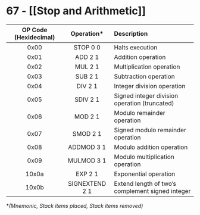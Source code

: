 # 67 - [[Stop and Arithmetic]]


| OP Code (Hexidecimal) | Operation* | Description | 
|:-:|:-:|:-|
| 0x00 | STOP 0 0 | Halts execution | 
| 0x01 | ADD 2 1 | Addition operation | 
| 0x02 | MUL 2 1 | Multiplication operation | 
| 0x03 | SUB 2 1 | Subtraction operation | 
| 0x04 | DIV 2 1 | Integer division operation | 
| 0x05 | SDIV 2 1 | Signed integer division operation (truncated) | 
| 0x06 | MOD 2 1 | Modulo remainder operation | 
| 0x07 | SMOD 2 1 | Signed modulo remainder operation | 
| 0x08 | ADDMOD 3 1 | Modulo addition operation | 
| 0x09 | MULMOD 3 1 | Modulo multiplication operation | 
| 10x0a | EXP 2 1 | Exponential operation | 
| 10x0b | SIGNEXTEND 2 1 | Extend length of two’s complement signed integer | 
 
**(Mnemonic, Stack items placed, Stack items removed)* 